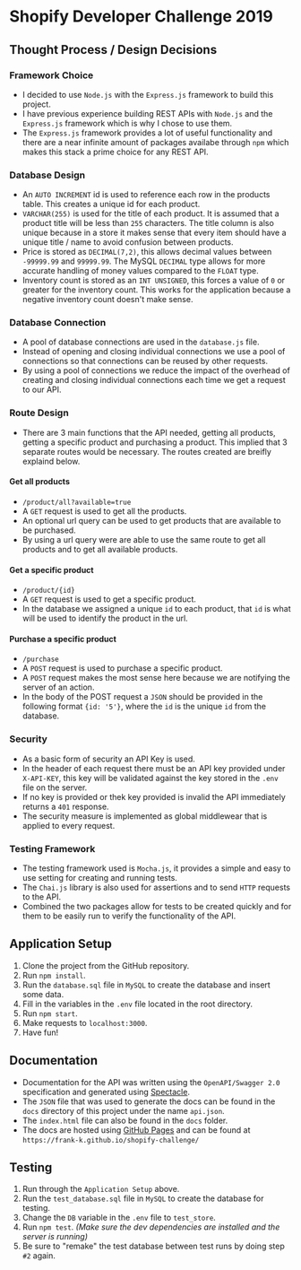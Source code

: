 # Shopify Developer Challenge 2019

## Thought Process / Design Decisions

### Framework Choice
* I decided to use `Node.js` with the `Express.js` framework to build this project.
* I have previous experience building REST APIs with `Node.js` and the `Express.js` framework which is why I chose to use them.
* The `Express.js` framework provides a lot of useful functionality and there are a near infinite amount of packages availabe through `npm` which makes this stack a prime choice for any REST API.

### Database Design
* An `AUTO INCREMENT` id is used to reference each row in the products table. This creates a unique id for each product.
* `VARCHAR(255)` is used for the title of each product. It is assumed that a product title will be less than `255` characters. The title column is also unique because in a store it makes sense that every item should have a unique title / name to avoid confusion between products.
* Price is stored as `DECIMAL(7,2)`, this allows decimal values between `-99999.99` and `99999.99`. The MySQL `DECIMAL` type allows for more accurate handling of money values compared to the `FLOAT` type.
* Inventory count is stored as an `INT UNSIGNED`, this forces a value of `0` or greater for the inventory count. This works for the application because a negative inventory count doesn't make sense.

### Database Connection
* A pool of database connections are used in the `database.js` file.
* Instead of opening and closing individual connections we use a pool of connections so that connections can be reused by other requests.
* By using a pool of connections we reduce the impact of the overhead of creating and closing individual connections each time we get a request to our API.

### Route Design
* There are 3 main functions that the API needed, getting all products, getting a specific product and purchasing a product. This implied that 3 separate routes would be necessary. The routes created are breifly explaind below.

#### Get all products
* `/product/all?available=true`
* A `GET` request is used to get all the products.
* An optional url query can be used to get products that are available to be purchased.
* By using a url query were are able to use the same route to get all products and to get all available products.

#### Get a specific product
* `/product/{id}`
* A `GET` request is used to get a specific product.
* In the database we assigned a unique `id` to each product, that `id` is what will be used to identify the product in the url.

#### Purchase a specific product
* `/purchase`
* A `POST` request is used to purchase a specific product.
* A `POST` request makes the most sense here because we are notifying the server of an action.
* In the body of the POST request a `JSON` should be provided in the following format `{id: '5'}`, where the `id` is the unique `id` from the database.

### Security
* As a basic form of security an API Key is used.
* In the header of each request there must be an API key provided under `X-API-KEY`, this key will be validated against the key stored in the `.env` file on the server.
* If no key is provided or thek key provided is invalid the API immediately returns a `401` response.
* The security measure is implemented as global middlewear that is applied to every request.

### Testing Framework
* The testing framework used is `Mocha.js`, it provides a simple and easy to use setting for creating and running tests.
* The `Chai.js` library is also used for assertions and to send `HTTP` requests to the API.
* Combined the two packages allow for tests to be created quickly and for them to be easily run to verify the functionality of the API.

## Application Setup

1. Clone the project from the GitHub repository.
2. Run `npm install`.
3. Run the `database.sql` file in `MySQL` to create the database and insert some data.
4. Fill in the variables in the `.env` file located in the root directory.
5. Run `npm start`.
6. Make requests to `localhost:3000`.
7. Have fun!

## Documentation
* Documentation for the API was written using the `OpenAPI/Swagger 2.0` specification and generated using [Spectacle](https://github.com/sourcey/spectacle).
* The `JSON` file that was used to generate the docs can be found in the `docs` directory of this project under the name `api.json`.
* The `index.html` file can also be found in the `docs` folder.
* The docs are hosted using [GitHub Pages](https://pages.github.com/) and can be found at `https://frank-k.github.io/shopify-challenge/`


## Testing

1. Run through the `Application Setup` above.
2. Run the `test_database.sql` file in `MySQL` to create the database for testing.
3. Change the `DB` variable in the `.env` file to `test_store`.
4. Run `npm test`. *(Make sure the dev dependencies are installed and the server is running)*
5. Be sure to "remake" the test database between test runs by doing step `#2` again.

